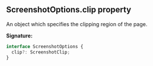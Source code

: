 ## ScreenshotOptions.clip property

An object which specifies the clipping region of the page.

**Signature:**

```typescript
interface ScreenshotOptions {
  clip?: ScreenshotClip;
}
```
